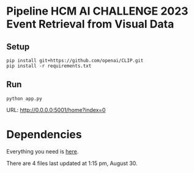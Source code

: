 <h1>Pipeline HCM AI CHALLENGE 2023 <br> Event Retrieval from Visual Data</h1>

## Setup 
```
pip install git+https://github.com/openai/CLIP.git
pip install -r requirements.txt
```

## Run 
```
python app.py
```

URL: http://0.0.0.0:5001/home?index=0


# Dependencies

Everything you need is [here](https://drive.google.com/drive/folders/1-M6xo-sE8zAljGwfw3ktkjH4G9uwHj39?usp=sharing).

There are 4 files last updated at 1:15 pm, August 30.